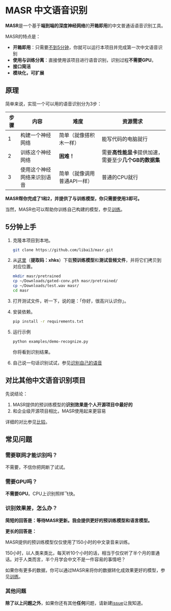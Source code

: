 # MASR 中文语音识别

**MASR**是一个基于**端到端的深度神经网络**的**开箱即用**的中文普通话语音识别工具。

MASR的特点是：

* **开箱即用**：只需要[不到5分钟](#5分钟上手)，你就可以运行本项目并完成第一次中文语音识别
* **使用与训练分离**：直接使用该项目进行语音识别，识别过程**不需要GPU**。
* **接口简洁**
* **模块化，可扩展**

## 原理

简单来说，实现一个可以用的语音识别分为3步：

| 步骤 | 内容                       | 难度                        | 资源需求                                               |
| ---- | -------------------------- | --------------------------- | ------------------------------------------------------ |
| 1    | 构建一个神经网络           | 简单（就像搭积木一样）      | 能写代码的电脑就行                                     |
| 2    | 训练这个神经网络           | **困难！**                  | 需要**高性能显卡**提供加速，需要至少**几个GB的数据集** |
| 3    | 使用这个神经网络来识别语音 | 简单（就像调用普通API一样） | 普通的CPU就行                                          |

**MASR帮你完成了1和2，并提供了与训练模型，你只需要使用3即可。**

当然，MASR也可以帮助你训练自己构建的模型，参见[训练](docs/train.md)。

## 5分钟上手

1. 克隆本项目到本地。

   ```sh
   git clone https://github.com/libai3/masr.git
   ```

2. 从[这里](https://pan.baidu.com/s/1HmQqZXsyYz28fQ0XTfB8SA)（**提取码：xhks**）下载**预训练模型**和**测试音频文件**，并将它们拷贝到对应位置。

   ```sh
   mkdir masr/pretrained
   cp ~/Downloads/gated-conv.pth masr/pretrained/
   cp ~/Downloads/test.wav masr/
   cd masr
   ```

3. 打开测试文件，听一下，说的是：「你好，很高兴认识你」。

4. 安装依赖。

   ```sh
   pip install -r requirements.txt
   ```

5. 运行示例

   ```sh
   python examples/demo-recognize.py
   ```

   你将看到识别结果。
   
6. 自己说一句话识别试试，参见[识别自己的语音](docs/demo.md)

## 对比其他中文语音识别项目

先说结论：

1. MASR提供的预训练模型的**识别效果是个人开源项目中最好的**
2. 和企业级开源项目相比，MASR使用起来更容易

详细的对比参见[比较](docs/compare.md)。

## 常见问题

### 需要联网才能识别吗？

不需要，不信你把网断了试试。

### 需要GPU吗？

**不需要GPU**。CPU上识别照样飞快。

### 识别效果差，怎么办？

**简短的回答是：等待MASR更新。我会提供更好的预训练模型和语言模型。**

**更长的回答是：**

MASR提供的预训练模型仅仅使用了150小时的中文录音来训练。

150小时，以人类来类比，每天听10个小时的话，相当于仅仅听了半个月的普通话。对于人类而言，半个月学会中文不是一件容易的事情吧？

如果你有更多的数据，你可以通过MASR来将你的数据转化成效果更好的模型，参见[训练](docs/train.md)。

### 其他问题

**除了以上问题之外**，如果你还有其他**任何**问题，请新建[issue](https://github.com/libai3/masr/issues/new)让我知道。